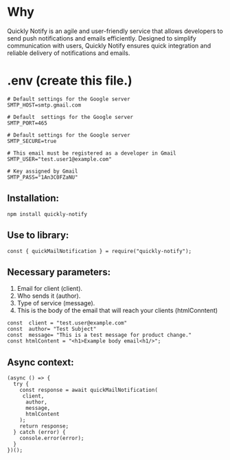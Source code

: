 # Why
Quickly Notify is an agile and user-friendly service that allows developers to send push notifications and emails efficiently. Designed to simplify communication with users, Quickly Notify ensures quick integration and reliable delivery of notifications and emails.

# .env (create this file.)
```
# Default settings for the Google server
SMTP_HOST=smtp.gmail.com

# Default  settings for the Google server
SMTP_PORT=465

# Default settings for the Google server
SMTP_SECURE=true

# This email must be registered as a developer in Gmail
SMTP_USER="test.user1@example.com"

# Key assigned by Gmail
SMTP_PASS="1An3C0FZaNU" 
```

##  Installation: 
```
npm install quickly-notify
```

##  Use to library: 
```
const { quickMailNotification } = require("quickly-notify");
```

## Necessary parameters:

1. Email for client (client).
2. Who sends it (author).
3. Type of service (message).
4. This is the body of the email that will reach your clients (htmlConntent)

```
const  client = "test.user@example.com"
const  author= "Test Subject"
const  message= "This is a test message for product change."
const htmlContent = "<h1>Example body email<h1/>";
```

## Async context:
```
(async () => {
  try {
    const response = await quickMailNotification(
     client, 
      author,
      message,
      htmlContent
    );
    return response;
  } catch (error) {
    console.error(error);
  }
})();
```

